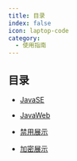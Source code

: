```yaml
---
title: 目录
index: false
icon: laptop-code
category:
  - 使用指南
---
```


## 目录

- [JavaSE](./JavaSE/)

- [JavaWeb](./JavaWeb/)

- [禁用展示](disable.md)

- [加密展示](encrypt.md)
